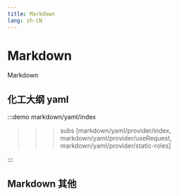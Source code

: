 ```yaml
---
title: Markdown
lang: zh-CN
---
```


# Markdown

Markdown

<!-- ## Basic

:::demo
markdown/basic
::: -->

## 化工大纲 yaml

:::demo
markdown/yaml/index

>>>subs
[markdown/yaml/provider/index, markdown/yaml/provider/useRequest, markdown/yaml/provider/static-roles]
>>>
:::

## Markdown 其他
